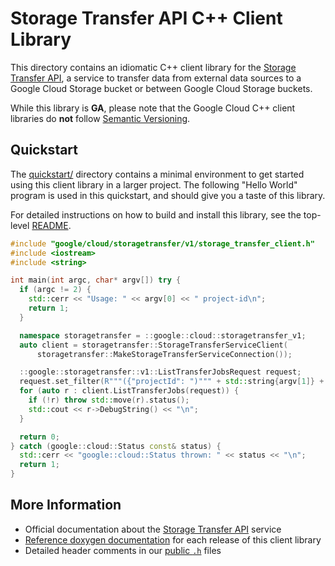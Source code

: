 # Storage Transfer API C++ Client Library

This directory contains an idiomatic C++ client library for the
[Storage Transfer API][cloud-service-docs], a service to transfer data from
external data sources to a Google Cloud Storage bucket or between Google Cloud
Storage buckets.

While this library is **GA**, please note that the Google Cloud C++ client
libraries do **not** follow [Semantic Versioning](https://semver.org/).

## Quickstart

The [quickstart/](quickstart/README.md) directory contains a minimal environment
to get started using this client library in a larger project. The following
"Hello World" program is used in this quickstart, and should give you a taste of
this library.

For detailed instructions on how to build and install this library, see the
top-level [README](/README.md#building-and-installing).

<!-- inject-quickstart-start -->

```cc
#include "google/cloud/storagetransfer/v1/storage_transfer_client.h"
#include <iostream>
#include <string>

int main(int argc, char* argv[]) try {
  if (argc != 2) {
    std::cerr << "Usage: " << argv[0] << " project-id\n";
    return 1;
  }

  namespace storagetransfer = ::google::cloud::storagetransfer_v1;
  auto client = storagetransfer::StorageTransferServiceClient(
      storagetransfer::MakeStorageTransferServiceConnection());

  ::google::storagetransfer::v1::ListTransferJobsRequest request;
  request.set_filter(R"""({"projectId": ")""" + std::string{argv[1]} + "\"}");
  for (auto r : client.ListTransferJobs(request)) {
    if (!r) throw std::move(r).status();
    std::cout << r->DebugString() << "\n";
  }

  return 0;
} catch (google::cloud::Status const& status) {
  std::cerr << "google::cloud::Status thrown: " << status << "\n";
  return 1;
}
```

<!-- inject-quickstart-end -->

## More Information

- Official documentation about the [Storage Transfer API][cloud-service-docs]
  service
- [Reference doxygen documentation][doxygen-link] for each release of this
  client library
- Detailed header comments in our [public `.h`][source-link] files

[cloud-service-docs]: https://cloud.google.com/storage-transfer
[doxygen-link]: https://cloud.google.com/cpp/docs/reference/storagetransfer/latest/
[source-link]: https://github.com/googleapis/google-cloud-cpp/tree/main/google/cloud/storagetransfer
